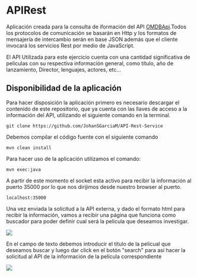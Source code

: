 # APIRest

Aplicación creada para la consulta de iformación del API [OMDBApi](https://www.omdbapi.com/).Todos los protocolos de comunicación se basarán en Http y los formatos de mensajería de intercambio serán en base JSON además que el cliente invocará los servicios Rest por medio de JavaScript.

El API Utilizada para este ejercicio cuenta con una cantidad significativa de peliculas con su respectiva información general, como título, año de lanzamiento, Director, lenguajes, actores, etc...

## Disponibilidad de la aplicación

Para hacer disposición la aplicación primero es necesario descargar el contenido de este repositorio, que ya cuenta con las llaves de acceso a la información del API, utilizando el siguiente comando en la terminal.

```
git clone https://github.com/JohanSGarciaM/API-Rest-Service
```
Debemos compilar el código fuente con el siguiente comando

```
mvn clean install
```
Para hacer uso de la aplicación utilizamos el comando:

```
mvn exec:java
```

A partir de este momento el socket esta activo para recibir la información al puerto 35000 por lo que nos dirijimos desde nuestro browser al puerto.

```
localhost:35000
```

Una vez enviada la solicitud a la API externa, y dado el formato html para recibir la información, vamos a recibir una página que funciona como buscador para poder definir cual será la pelicula que deseamos investigar.

![](/apirest/resources/buscador.jpg)

En el campo de texto debemos introducir el título de la pelicual que deseamos buscar y luego dar click en el botón "search" para así hacer la solicitud al API de la información de la película correspondiente

![](/apirest/resources/shrek.jpg)





